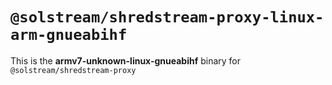 # `@solstream/shredstream-proxy-linux-arm-gnueabihf`

This is the **armv7-unknown-linux-gnueabihf** binary for `@solstream/shredstream-proxy`
